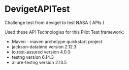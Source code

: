 # DevigetAPITest
Challenge test from deviget to test NASA { APIs }

Used these API Technologies for this Pilot Test framework:


- Maven - maven archetype quickstart project
- jackson-databind version 2.12.3 
- io.rest-assured  version 4.0.0
- testng version 6.14.3
- allure-testng version  2.13.5
